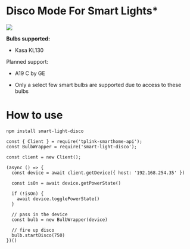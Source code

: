 Disco Mode For Smart Lights*
===

![](disco_720.gif)

**Bulbs supported:**

- Kasa KL130

Planned support:

- A19 C by GE

* Only a select few smart bulbs are supported due to access to these bulbs

How to use
===

`npm install smart-light-disco`

```
const { Client } = require('tplink-smarthome-api');
const BulbWrapper = require('smart-light-disco');

const client = new Client();

(async () => {
  const device = await client.getDevice({ host: '192.168.254.35' })

  const isOn = await device.getPowerState()

  if (!isOn) {
    await device.togglePowerState()
  }

  // pass in the device
  const bulb = new BulbWrapper(device)

  // fire up disco
  bulb.startDisco(750)
})()
```